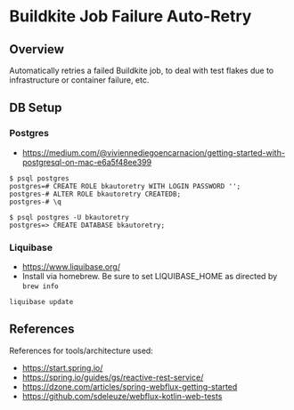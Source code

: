 # Buildkite Job Failure Auto-Retry

## Overview

Automatically retries a failed Buildkite job, to deal with test flakes
due to infrastructure or container failure, etc.

## DB Setup

### Postgres

* https://medium.com/@viviennediegoencarnacion/getting-started-with-postgresql-on-mac-e6a5f48ee399

```
$ psql postgres
postgres=# CREATE ROLE bkautoretry WITH LOGIN PASSWORD '';
postgres-# ALTER ROLE bkautoretry CREATEDB;
postgres-# \q

$ psql postgres -U bkautoretry
postgres=> CREATE DATABASE bkautoretry;
```

### Liquibase

* https://www.liquibase.org/
* Install via homebrew. Be sure to set LIQUIBASE_HOME as directed by `brew info`

```
liquibase update
```

## References

References for tools/architecture used:

* https://start.spring.io/
* https://spring.io/guides/gs/reactive-rest-service/
* https://dzone.com/articles/spring-webflux-getting-started
* https://github.com/sdeleuze/webflux-kotlin-web-tests
